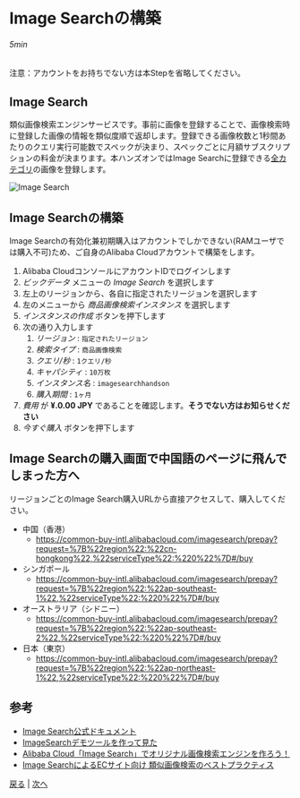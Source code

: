 # Image Searchの構築
###### 5min

注意：アカウントをお持ちでない方は本Stepを省略してください。

## Image Search
類似画像検索エンジンサービスです。事前に画像を登録することで、画像検索時に登録した画像の情報を類似度順で返却します。登録できる画像枚数と1秒間あたりのクエリ実行可能数でスペックが決まり、スペックごとに月額サブスクリプションの料金が決まります。本ハンズオンではImage Searchに登録できる[全カテゴリ](https://jp.alibabacloud.com/help/doc-detail/66623.htm)の画像を登録します。

![Image Search](img/imagesearch.png)

## Image Searchの構築
Image Searchの有効化兼初期購入はアカウントでしかできない(RAMユーザでは購入不可)ため、ご自身のAlibaba Cloudアカウントで構築をします。
1. Alibaba CloudコンソールにアカウントIDでログインします
1. *ビックデータ* メニューの *Image Search* を選択します
1. 左上のリージョンから、各自に指定されたリージョンを選択します
1. 左のメニューから *商品画像検索インスタンス* を選択します
1. *インスタンスの作成* ボタンを押下します
1. 次の通り入力します
    1. *リージョン* : `指定されたリージョン`
    1. *検索タイプ* : `商品画像検索`
    1. *クエリ/秒* : `1クエリ/秒`
    1. *キャパシティ* : `10万枚`
    1. *インスタンス名* : `imagesearchhandson`
    1. *購入期間* : `1ヶ月`
1. *費用* が **¥.0.00 JPY** であることを確認します。**そうでない方はお知らせください**
1. *今すぐ購入* ボタンを押下します

## Image Searchの購入画面で中国語のページに飛んでしまった方へ
リージョンごとのImage Search購入URLから直接アクセスして、購入してください。
- 中国（香港）
    - https://common-buy-intl.alibabacloud.com/imagesearch/prepay?request=%7B%22region%22:%22cn-hongkong%22,%22serviceType%22:%220%22%7D#/buy
- シンガポール
    - https://common-buy-intl.alibabacloud.com/imagesearch/prepay?request=%7B%22region%22:%22ap-southeast-1%22,%22serviceType%22:%220%22%7D#/buy
- オーストラリア（シドニー）
    - https://common-buy-intl.alibabacloud.com/imagesearch/prepay?request=%7B%22region%22:%22ap-southeast-2%22,%22serviceType%22:%220%22%7D#/buy
- 日本（東京）
    - https://common-buy-intl.alibabacloud.com/imagesearch/prepay?request=%7B%22region%22:%22ap-northeast-1%22,%22serviceType%22:%220%22%7D#/buy

## 参考
- [Image Search公式ドキュメント](https://jp.alibabacloud.com/product/imagesearch)
- [ImageSearchデモツールを作って見た](https://www.sbcloud.co.jp/entry/2019/11/13/184025)
- [Alibaba Cloud「Image Search」でオリジナル画像検索エンジンを作ろう！](https://www.sbcloud.co.jp/entry/2018/08/06/imagesearch_001/)
- [Image SearchによるECサイト向け 類似画像検索のベストプラクティス](https://www.slideshare.net/sbcloud/image-searchec)


[戻る](Step0.md) | [次へ](Step2.md)
